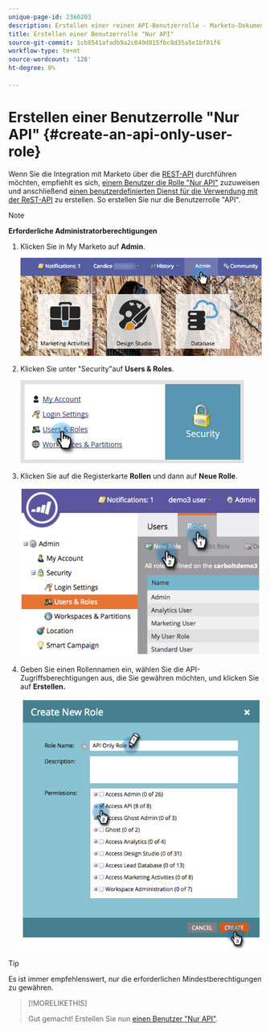 ```yaml
---
unique-page-id: 2360203
description: Erstellen einer reinen API-Benutzerrolle - Marketo-Dokumente - Produktdokumentation
title: Erstellen einer Benutzerrolle "Nur API"
source-git-commit: 1cb8541afadb9a2c049d815fbc8d35a5e1bf01f6
workflow-type: tm+mt
source-wordcount: '128'
ht-degree: 0%

---
```



# Erstellen einer Benutzerrolle &quot;Nur API&quot; {#create-an-api-only-user-role}

Wenn Sie die Integration mit Marketo über die [REST-API](https://developers.marketo.com/documentation/rest/) durchführen möchten, empfiehlt es sich, [einem Benutzer die Rolle &quot;Nur API&quot;](/help/marketo/product-docs/administration/users-and-roles/create-an-api-only-user.md) zuzuweisen und anschließend [einen benutzerdefinierten Dienst für die Verwendung mit der ReST-API](/help/marketo/product-docs/administration/additional-integrations/create-a-custom-service-for-use-with-rest-api.md) zu erstellen. So erstellen Sie nur die Benutzerrolle &quot;API&quot;.

>[!NOTE]
>
>**Erforderliche Administratorberechtigungen**

1. Klicken Sie in My Marketo auf **Admin**.

   ![](assets/adminhand-1.png)

1. Klicken Sie unter &quot;Security&quot;auf **Users &amp; Roles**.

   ![](assets/two.png)

1. Klicken Sie auf die Registerkarte **Rollen** und dann auf **Neue Rolle**.

   ![](assets/image2014-9-16-13-3a47-3a12.png)

1. Geben Sie einen Rollennamen ein, wählen Sie die API-Zugriffsberechtigungen aus, die Sie gewähren möchten, und klicken Sie auf **Erstellen.**

   ![](assets/image2014-9-16-13-3a47-3a36.png)

>[!TIP]
>
>Es ist immer empfehlenswert, nur die erforderlichen Mindestberechtigungen zu gewähren.

>[!MORELIKETHIS]
>
>Gut gemacht! Erstellen Sie nun [einen Benutzer &quot;Nur API&quot;](/help/marketo/product-docs/administration/users-and-roles/create-an-api-only-user.md).
